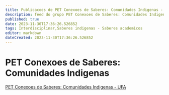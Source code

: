 ```yaml
---
title: Publicacoes de PET Conexoes de Saberes: Comunidades Indigenas - UFA
description: feed do grupo PET Conexoes de Saberes: Comunidades Indigenas - UFA
published: true
date: 2023-11-30T17:36:26.526852
tags: Interdisciplinar,Saberes indigenas - Saberes academicos
editor: markdown
dateCreated: 2023-11-30T17:36:26.526852
---
```


# PET Conexoes de Saberes: Comunidades Indigenas
[PET Conexoes de Saberes: Comunidades Indigenas - UFA](/grupo/206PETConexoesdeSaberesComunidadesIndigenasUFA.md)